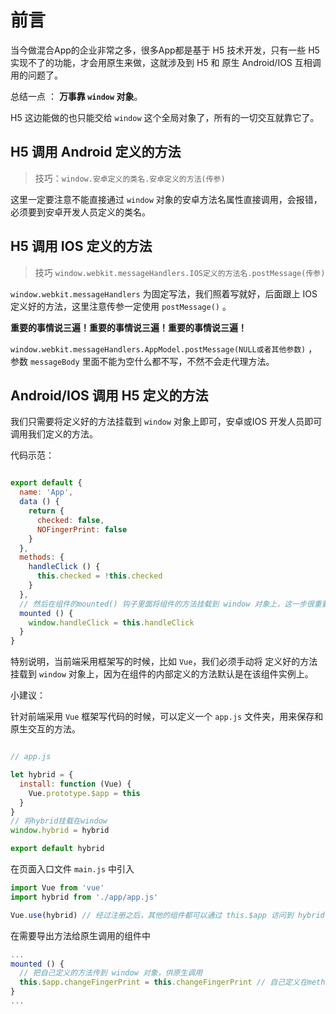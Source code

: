 # 前言

当今做混合App的企业非常之多，很多App都是基于 H5 技术开发，只有一些 H5 实现不了的功能，才会用原生来做，这就涉及到 H5 和 原生 Android/IOS 互相调用的问题了。

总结一点 ： **万事靠 `window` 对象**。

H5 这边能做的也只能交给 `window` 这个全局对象了，所有的一切交互就靠它了。

## H5 调用 Android 定义的方法

> 技巧：`window.安卓定义的类名.安卓定义的方法(传参)`

这里一定要注意不能直接通过 `window` 对象的安卓方法名属性直接调用，会报错，必须要到安卓开发人员定义的类名。

## H5 调用 IOS 定义的方法

> 技巧 `window.webkit.messageHandlers.IOS定义的方法名.postMessage(传参)`

`window.webkit.messageHandlers` 为固定写法，我们照着写就好，后面跟上 IOS 定义好的方法，这里注意传参一定使用 `postMessage()` 。

**重要的事情说三遍！重要的事情说三遍！重要的事情说三遍！**

`window.webkit.messageHandlers.AppModel.postMessage(NULL或者其他参数)` ，参数 `messageBody` 里面不能为空什么都不写，不然不会走代理方法。

## Android/IOS 调用 H5 定义的方法

我们只需要将定义好的方法挂载到 `window` 对象上即可，安卓或IOS 开发人员即可调用我们定义的方法。

代码示范：

```js

export default {
  name: 'App',
  data () {
    return {
      checked: false,
      NOFingerPrint: false
    }
  },
  methods: {
    handleClick () {
      this.checked = !this.checked
    }
  },
  // 然后在组件的mounted() 钩子里面将组件的方法挂载到 window 对象上，这一步很重要
  mounted () {
    window.handleClick = this.handleClick
  }
}
```

特别说明，当前端采用框架写的时候，比如 `Vue`，我们必须手动将 定义好的方法挂载到 `window` 对象上，因为在组件的内部定义的方法默认是在该组件实例上。

小建议：

针对前端采用 `Vue` 框架写代码的时候，可以定义一个 `app.js` 文件夹，用来保存和原生交互的方法。

```js

// app.js

let hybrid = {
  install: function (Vue) {
    Vue.prototype.$app = this
  }
}
// 将hybrid挂载在window
window.hybrid = hybrid

export default hybrid
```

在页面入口文件 `main.js` 中引入

```js
import Vue from 'vue'
import hybrid from './app/app.js'

Vue.use(hybrid) // 经过注册之后，其他的组件都可以通过 this.$app 访问到 hybrid
```

在需要导出方法给原生调用的组件中

```js
...
mounted () {
  // 把自己定义的方法传到 window 对象，供原生调用
  this.$app.changeFingerPrint = this.changeFingerPrint // 自己定义在methods中的方法
}
...
```
